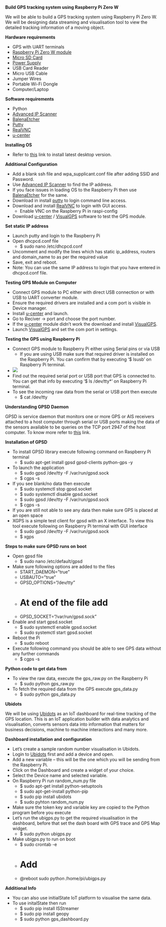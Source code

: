 ﻿**Build GPS tracking system using Raspberry Pi Zero W**

We will be able to build a GPS tracking system using Raspberry Pi Zero W. We will be designing data streaming and visualisation tool to view the detailed tracking information of a moving object.  

**Hardware requirements**

- GPS with UART terminals
- [Raspberry Pi Zero W module](https://www.raspberrypi.com/products/raspberry-pi-zero/)
- [Micro SD Card](https://www.amazon.in/Sandisk-Ultra-UHS-I-Class-Memory/dp/B00812K4V4)
- [Power Supply](https://www.electronicscomp.com/raspberry-pi-zero-w-power-supply-5v-2amp-india)
- USB Card Reader
- Micro USB Cable
- Jumper Wires
- Portable Wi-Fi Dongle
- Computer/Laptop

**Software requirements**

- Python
- [Advanced IP Scanner](https://www.advanced-ip-scanner.com/)
- [BalenaEtcher](https://www.balena.io/etcher/)
- [Putty](https://www.putty.org/)
- [RealVNC](https://www.realvnc.com/en/raspberrypi/)
- [u-center](https://www.u-blox.com/en/product/u-center)

**Installing OS** 

- Refer to [this](https://www.raspberrypi.com/documentation/computers/getting-started.html) link to install latest desktop version. 

**Additional Configuration**

- Add a blank ssh file and wpa\_supplicant.conf file after adding SSID and Password.
- Use [Advanced IP Scanner](https://www.advanced-ip-scanner.com/) to find the IP address.
- If you face issues in loading OS to the Raspberry Pi then use [BalenaEtcher](https://www.balena.io/etcher/) for the same. 
- Download in install [putty](https://www.putty.org/) to login command line access.
- Download and install [RealVNC](https://www.realvnc.com/en/raspberrypi/) to login with GUI access.
  - Enable VNC on the Raspberry Pi in raspi-config
- Download [u-center](https://www.u-blox.com/en/product/u-center) / [VisualGPS](https://www.visualgps.net/) software to test the GPS module.

**Set static IP address**

- Launch putty and login to the Raspberry Pi
- Open dhcpcd.conf file 
  - $ sudo nano /etc/dhcpcd.conf
- Uncomment and modify the lines which has static ip\_address, routers and domain\_name to as per the required value
- Save, exit and reboot.
- Note: You can use the same IP address to login that you have entered in dhcpcd.conf file.

**Testing GPS Module on Computer**

- Connect GPS module to PC either with direct USB connection or with USB to UART converter module.
- Ensure the required drivers are installed and a com port is visible in Device manager.
- Install [u-center](https://www.u-blox.com/en/product/u-center) and launch.
- Go to Reciver -> port and choose the port number.
- If the [u-center](https://www.u-blox.com/en/product/u-center) module didn’t work the download and install [VisualGPS](https://www.visualgps.net/).
- Launch [VisualGPS](https://www.visualgps.net/) and set the com port in settings.


**Testing the GPS using Raspberry Pi**

- Connect GPS module to Raspberry Pi either using Serial pins or via USB
  - If you are using USB make sure that required driver is installed on the Raspberry Pi. You can confirm that by executing ‘$ lsusb’ on Raspberry Pi terminal.
- ![](Aspose.Words.5a581c54-9086-4f53-9b84-eb6c2e788dc4.001.png)
- Find out the required serial port or USB port that GPS is connected to. You can get that info by executing ‘$ ls /dev/tty\*’ on Raspberry Pi terminal.
- To see the incoming raw data from the serial or USB port then execute
  - $ cat /dev/tty<portnumber>

**Understanding GPSD Daemon**

GPSD is service daemon that monitors one or more GPS or AIS receivers attached to a host computer through serial or USB ports making the data of the sensors available to be queries on the TCP port 2947 of the host computer. To know more refer to [this](https://gpsd.gitlab.io/gpsd/installation.html) link.  

**Installation of GPSD**

- To install GPSD library execute following command on Raspberry Pi terminal
  - $ sudo apt-get install gpsd gpsd-clients python-gps -y
- To launch the application
  - $ sudo gpsd /dev/tty<portnumber> -F /var/run/gpsd.sock
  - $ cgps -s
- If you see blank/no data then execute 
  - $ sudo systemctl stop gpsd.socket
  - $ sudo systemctl disable gpsd.socket
  - $ sudo gpsd /dev/tty<portnumber> -F /var/run/gpsd.sock
  - $ cgps -s
- If you are still not able to see any data then make sure GPS is placed at an open space
- XGPS is a simple test client for gpsd with an X interface. To view this tool execute following on Raspberry Pi terminal with GUI interface
  - $ sudo gpsd /dev/tty<portnumber> -F /var/run/gpsd.sock
  - $ xgps

**Steps to make sure GPSD runs on boot**

- Open gpsd file
  - $ sudo nano /etc/default/gpsd
- Make sure following options are added to the files
  - START\_DAEMON=”true”
  - USBAUTO=”true”
  - GPSD\_OPTIONS=”/dev/tty<portnumber>”
  - # At end of the file add
  - GPSD\_SOCKET=”/var/run/gpsd.sock”
- Enable and start gpsd.socket
  - $ sudo systemctl enable gpsd.socket
  - $ sudo systemctl start gpsd.socket
- Reboot the Pi
  - $ sudo reboot
- Execute following command you should be able to see GPS data without any further commands
  - $ cgps -s

**Python code to get data from** 

- To view the raw data, execute the gps\_raw.py on the Raspberry Pi
  - $ sudo python gps\_raw.py
- To fetch the required data from the GPS execute gps\_data.py
  - $ sudo python gps\_data.py

**Ubidots**

We will be using [Ubidots](https://ubidots.com/) as an IoT dashboard for real-time tracking of the GPS location. This is an IoT application builder with data analytics and visualisation, converts sensors data into information that matters for business decisions, machine to machine interactions and many more.

**Dashboard installation and configuration**

- Let’s create a sample random number visualisation in Ubidots.
- Login to [Ubidots](https://ubidots.com/) first and add a device and open.
- Add a new variable – this will be the one which you will be sending from the Raspberry Pi.
- Click on the Dashboard and create a widget of your choice.
- Select the Device name and selected variable.
- On Raspberry Pi run random\_num.py file
  - $ sudo apt-get install python-setuptools
  - $ sudo apt-get-install python-pip
  - $ sudo pip install ubidots
  - $ sudo pyhton random\_num.py
- Make sure the token key and variable key are copied to the Python program before you execute
- Let’s run the ubigps.py to get the required visualisation in the dashboard, before that set the dash board with GPS trace and GPS Map widget. 
  - $ sudo python ubigps.py
- Make ubigps.py to run on boot
  - $ sudo crontab -e
  - # Add
  - @reboot sudo python /home/pi/ubigps.py


**Additional Info**

- You can also use initialState IoT platform to visualise the same data.
- To use initalState then run
  - $ sudo pip install ISStreamer
  - $ sudo pip install geopy
  - $ sudo python gps\_dashboard.py
